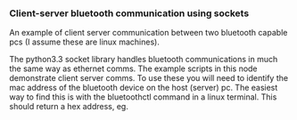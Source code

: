 ### Client-server bluetooth communication using sockets

An example of client server communication between two bluetooth capable pcs (I assume these are linux machines). 

The python3.3 socket library handles bluetooth communications in much the same way as ethernet comms. The example scripts in this node demonstrate client server comms. To use these you will need to identify the mac address of the bluetooth device on the host (server) pc. The easiest way to find this is with the bluetoothctl command in a linux terminal. This should return a hex address, eg. 

